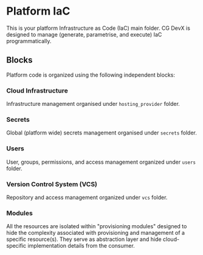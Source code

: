 # Platform IaC

This is your platform Infrastructure as Code (IaC) main folder.
CG DevX is designed to manage (generate, parametrise, and execute) IaC programmatically.

## Blocks

Platform code is organized using the following independent blocks:

### Cloud Infrastructure

Infrastructure management organised under `hosting_provider` folder.

### Secrets

Global (platform wide) secrets management organised under `secrets` folder.

### Users

User, groups, permissions, and access management organized under `users` folder.

### Version Control System (VCS)

Repository and access management organized under `vcs` folder.

### Modules

All the resources are isolated within "provisioning modules" designed to hide the complexity associated with
provisioning and management of a specific resource(s).
They serve as abstraction layer and hide cloud-specific implementation details from the consumer.



